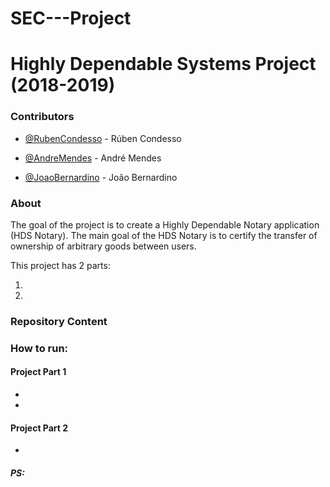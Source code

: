 # SEC---Project

# Highly Dependable Systems Project (2018-2019)

### Contributors

- [@RubenCondesso](https://github.com/RubenCondesso) - Rúben Condesso

- [@AndreMendes](https://github.com/andremendes95) - André Mendes

- [@JoaoBernardino](https://github.com/JBernardino) - João Bernardino

### About

The goal of the project is to create a Highly Dependable Notary application (HDS Notary). The main goal of the HDS Notary is to certify the transfer of ownership of arbitrary goods between users.

This project has 2 parts:

  1.  
  2. 

### Repository Content

### How to run:
#### Project Part 1
-
- 

#### Project Part 2
- 

##### PS:
